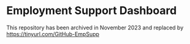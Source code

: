 # Employment Support Dashboard
This repository has been archived in November 2023 and replaced by https://tinyurl.com/GitHub-EmpSupp
